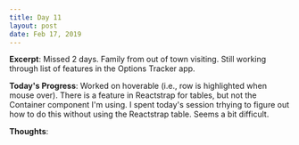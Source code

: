 ```yaml
---
title: Day 11
layout: post
date: Feb 17, 2019
---
```


**Excerpt**: Missed 2 days. Family from out of town visiting. Still working through list of features in the Options Tracker app.

**Today's Progress**: Worked on hoverable (i.e., row is highlighted when mouse over). There is a feature in Reactstrap for tables, but not the Container component I'm using. I spent today's session trhying to figure out how to do this without using the Reactstrap table. Seems a bit difficult. 


**Thoughts**: 